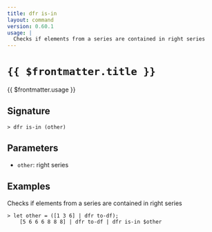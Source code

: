 ```yaml
---
title: dfr is-in
layout: command
version: 0.60.1
usage: |
  Checks if elements from a series are contained in right series
---
```


# `{{ $frontmatter.title }}`

<div style='white-space: pre-wrap;'>{{ $frontmatter.usage }}</div>

## Signature

`> dfr is-in (other)`

## Parameters

- `other`: right series

## Examples

Checks if elements from a series are contained in right series

```shell
> let other = ([1 3 6] | dfr to-df);
    [5 6 6 6 8 8 8] | dfr to-df | dfr is-in $other
```
